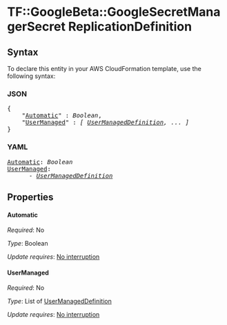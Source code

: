 # TF::GoogleBeta::GoogleSecretManagerSecret ReplicationDefinition

## Syntax

To declare this entity in your AWS CloudFormation template, use the following syntax:

### JSON

<pre>
{
    "<a href="#automatic" title="Automatic">Automatic</a>" : <i>Boolean</i>,
    "<a href="#usermanaged" title="UserManaged">UserManaged</a>" : <i>[ <a href="usermanageddefinition.md">UserManagedDefinition</a>, ... ]</i>
}
</pre>

### YAML

<pre>
<a href="#automatic" title="Automatic">Automatic</a>: <i>Boolean</i>
<a href="#usermanaged" title="UserManaged">UserManaged</a>: <i>
      - <a href="usermanageddefinition.md">UserManagedDefinition</a></i>
</pre>

## Properties

#### Automatic

_Required_: No

_Type_: Boolean

_Update requires_: [No interruption](https://docs.aws.amazon.com/AWSCloudFormation/latest/UserGuide/using-cfn-updating-stacks-update-behaviors.html#update-no-interrupt)

#### UserManaged

_Required_: No

_Type_: List of <a href="usermanageddefinition.md">UserManagedDefinition</a>

_Update requires_: [No interruption](https://docs.aws.amazon.com/AWSCloudFormation/latest/UserGuide/using-cfn-updating-stacks-update-behaviors.html#update-no-interrupt)

